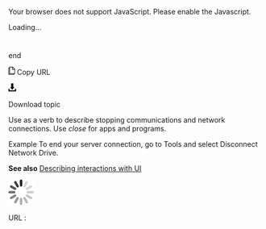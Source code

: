 Your browser does not support JavaScript. Please enable the Javascript.

Loading...

# 

end

![Copy URL](media/end/Copy.png)
Copy URL

![Download](media/end/Download.png)

Download topic

Use as a verb to describe stopping communications and network connections. Use *close* for apps and programs.

Example To end your server connection, go to Tools and select Disconnect Network Drive.

**See also** [Describing interactions with UI](https://worldready.cloudapp.net/Styleguide/Read?id=2700&topicid=26472)

![In progress](media/end/activity-large.gif)

URL :

